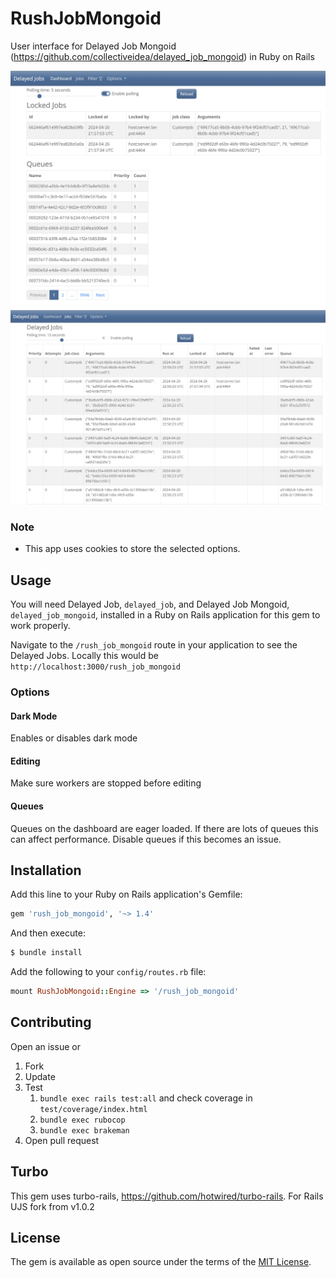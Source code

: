 # RushJobMongoid
User interface for Delayed Job Mongoid (https://github.com/collectiveidea/delayed_job_mongoid) in Ruby on Rails 

<img width="656" alt="Dashboard" src="docs/assets/dashboard.png">
<img width="656" alt="Jobs" src="docs/assets/jobs.png">

### Note
 - This app uses cookies to store the selected options.

## Usage
You will need Delayed Job, `delayed_job`, and Delayed Job Mongoid, `delayed_job_mongoid`, installed in a Ruby on Rails application for this gem to work properly.

Navigate to the `/rush_job_mongoid` route in your application to see the Delayed Jobs. Locally this would be `http://localhost:3000/rush_job_mongoid`

### Options

#### Dark Mode

Enables or disables dark mode

#### Editing

Make sure workers are stopped before editing

#### Queues

Queues on the dashboard are eager loaded. If there are lots of queues this can affect performance. Disable queues if this becomes an issue.

## Installation
Add this line to your Ruby on Rails application's Gemfile:

```ruby
gem 'rush_job_mongoid', '~> 1.4'
```

And then execute:
```bash
$ bundle install
```

Add the following to your `config/routes.rb` file:
```ruby
mount RushJobMongoid::Engine => '/rush_job_mongoid'
```

## Contributing
Open an issue or
  1. Fork
  2. Update
  3. Test
      1. `bundle exec rails test:all` and check coverage in `test/coverage/index.html`
      2. `bundle exec rubocop`
      3. `bundle exec brakeman`
  4. Open pull request

## Turbo
This gem uses turbo-rails, https://github.com/hotwired/turbo-rails. For Rails UJS fork from v1.0.2

## License
The gem is available as open source under the terms of the [MIT License](https://opensource.org/licenses/MIT).
